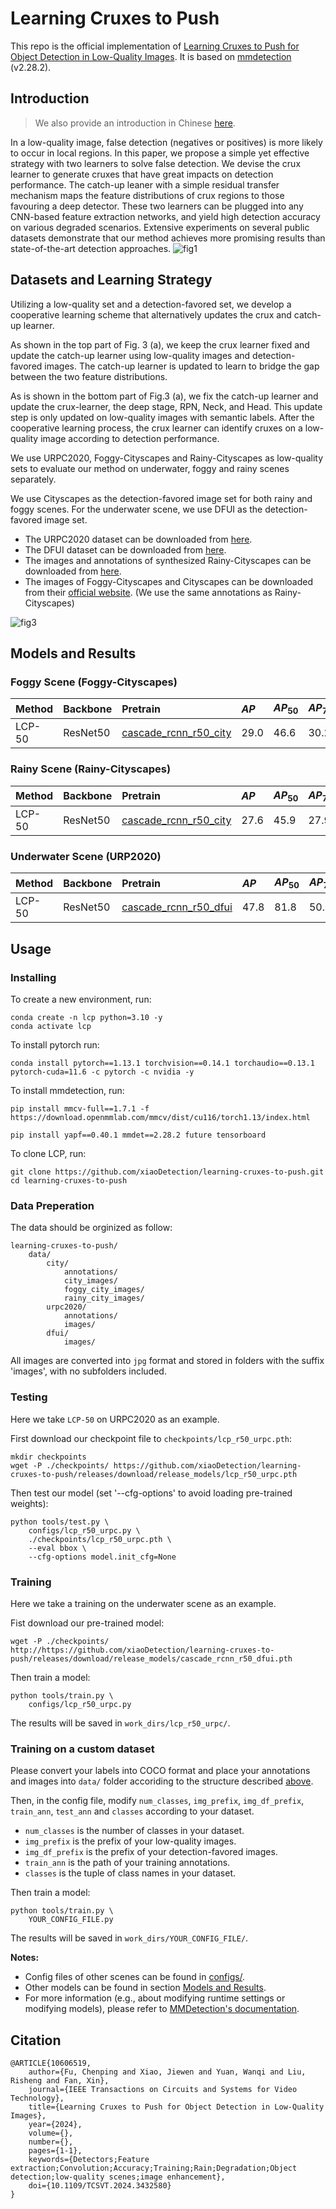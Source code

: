 # Learning Cruxes to Push
This repo is the official implementation of [Learning Cruxes to Push for Object Detection in
Low-Quality Images](https://ieeexplore.ieee.org/abstract/document/10606519). It is based on [mmdetection](https://github.com/open-mmlab/mmdetection/tree/2.x) (v2.28.2).
## Introduction
> We also provide an introduction in Chinese [here](https://zhuanlan.zhihu.com/p/710798636).

In a low-quality image, false detection (negatives or positives) is more likely to occur in local regions. In this paper, we propose a simple yet effective strategy with
two learners to solve false detection. We devise the crux
learner to generate cruxes that have great impacts on detection
performance. The catch-up leaner with a simple residual transfer
mechanism maps the feature distributions of crux regions to those
favouring a deep detector. These two learners can be plugged into
any CNN-based feature extraction networks, and yield high detection accuracy on various
degraded scenarios. Extensive experiments on several public
datasets demonstrate that our method achieves more promising
results than state-of-the-art detection approaches.
![fig1](./assets/fig1.jpg)
## Datasets and Learning Strategy
Utilizing a low-quality set and a detection-favored set, we develop a cooperative learning scheme that alternatively
updates the crux and catch-up learner.

As shown in the top part of Fig. 3 (a), we keep the crux
learner fixed and update the catch-up learner using low-quality images and detection-favored images. The
catch-up learner is updated to learn to bridge the gap between the
two feature distributions.

As is shown in the bottom part of Fig.3 (a), we fix the catch-up learner and update the crux-learner, the deep stage, RPN, Neck, and Head. This update step is only updated on low-quality images with semantic labels. After the cooperative learning process, the crux learner can
identify cruxes on a low-quality image according to detection performance. 

We use URPC2020, Foggy-Cityscapes and Rainy-Cityscapes as low-quality sets to evaluate our method on underwater, foggy and rainy scenes separately. 

We use Cityscapes as the detection-favored image set for both rainy and foggy scenes. For the underwater scene, we use DFUI as the detection-favored image set.

- The URPC2020 dataset can be downloaded from [here](https://github.com/xiaoDetection/learning-cruxes-to-push/releases/download/release_datasets/urpc2020.zip).
- The DFUI dataset can be downloaded from [here](https://github.com/xiaoDetection/learning-cruxes-to-push/releases/download/release_datasets/dfui.zip).
- The images and annotations of synthesized Rainy-Cityscapes can be downloaded from [here](https://github.com/xiaoDetection/learning-cruxes-to-push/releases/download/release_datasets/rainy_cityscapes.zip).
- The images of Foggy-Cityscapes and Cityscapes can be downloaded from their [official website](https://www.cityscapes-dataset.com/). (We use the same annotations as Rainy-Cityscapes)


![fig3](./assets/fig3.jpg)
## Models and Results
### Foggy Scene (Foggy-Cityscapes)
|Method|Backbone|Pretrain|$AP$|$AP_{50}$|$AP_{75}$|Model|
|:-|:-|:-|:-|:-|:-|:-|
|LCP-50|ResNet50|[cascade_rcnn_r50_city](https://github.com/xiaoDetection/learning-cruxes-to-push/releases/download/release_models/cascade_rcnn_r50_city.pth)|29.0|46.6|30.2|[lcp_r50_foggy_city](https://github.com/xiaoDetection/learning-cruxes-to-push/releases/download/release_models/lcp_r50_foggy_city.pth)|

### Rainy Scene (Rainy-Cityscapes)
|Method|Backbone|Pretrain|$AP$|$AP_{50}$|$AP_{75}$|Model|
|:-|:-|:-|:-|:-|:-|:-|
|LCP-50|ResNet50|[cascade_rcnn_r50_city](https://github.com/xiaoDetection/learning-cruxes-to-push/releases/download/release_models/cascade_rcnn_r50_city.pth)|27.6|45.9|27.9|[lcp_r50_rainy_city](https://github.com/xiaoDetection/learning-cruxes-to-push/releases/download/release_models/lcp_r50_rainy_city.pth)|

### Underwater Scene (URP2020)
|Method|Backbone|Pretrain|$AP$|$AP_{50}$|$AP_{75}$|Model|
|:-|:-|:-|:-|:-|:-|:-|
|LCP-50|ResNet50|[cascade_rcnn_r50_dfui](https://github.com/xiaoDetection/learning-cruxes-to-push/releases/download/release_models/cascade_rcnn_r50_dfui.pth)|47.8|81.8|50.3|[lcp_r50_urpc](https://github.com/xiaoDetection/learning-cruxes-to-push/releases/download/release_models/lcp_r50_urpc.pth)|

## Usage
### Installing
To create a new environment, run:
```shell
conda create -n lcp python=3.10 -y
conda activate lcp
```
To install pytorch run:
```shell
conda install pytorch==1.13.1 torchvision==0.14.1 torchaudio==0.13.1 pytorch-cuda=11.6 -c pytorch -c nvidia -y
```
To install mmdetection, run:
```shell
pip install mmcv-full==1.7.1 -f https://download.openmmlab.com/mmcv/dist/cu116/torch1.13/index.html 

pip install yapf==0.40.1 mmdet==2.28.2 future tensorboard
```
To clone LCP, run:
```shell
git clone https://github.com/xiaoDetection/learning-cruxes-to-push.git
cd learning-cruxes-to-push
```
### Data Preperation
The data should be orginized as follow:
```
learning-cruxes-to-push/
    data/
        city/
            annotations/
            city_images/
            foggy_city_images/
            rainy_city_images/
        urpc2020/
            annotations/
            images/
        dfui/
            images/
```
All images are converted into `jpg` format and stored in folders with the suffix 'images', with no subfolders included.


### Testing
Here we take `LCP-50` on URPC2020 as an example.

First download our checkpoint file to `checkpoints/lcp_r50_urpc.pth`:
```shell
mkdir checkpoints
wget -P ./checkpoints/ https://github.com/xiaoDetection/learning-cruxes-to-push/releases/download/release_models/lcp_r50_urpc.pth
```
Then test our model (set '--cfg-options' to avoid loading pre-trained weights):
```shell
python tools/test.py \
    configs/lcp_r50_urpc.py \
    ./checkpoints/lcp_r50_urpc.pth \
    --eval bbox \
    --cfg-options model.init_cfg=None
```
### Training
Here we take a training on the underwater scene as an example.

Fist download our pre-trained model:
```shell
wget -P ./checkpoints/ http://https://github.com/xiaoDetection/learning-cruxes-to-push/releases/download/release_models/cascade_rcnn_r50_dfui.pth
```
Then train a model:
```shell
python tools/train.py \
    configs/lcp_r50_urpc.py
```

The results will be saved in `work_dirs/lcp_r50_urpc/`. 

### Training on a custom dataset
Please convert your labels into COCO format and place your annotations and images into `data/` folder accoriding to the structure described [above](#data-preperation).

Then, in the config file, modify `num_classes`, `img_prefix`, `img_df_prefix`, `train_ann`, `test_ann` and `classes` according to your dataset.
- `num_classes` is the number of classes in your dataset.
- `img_prefix` is the prefix of your  low-quality images.
- `img_df_prefix` is the prefix of your detection-favored images.
- `train_ann` is the path of your training annotations.
- `classes` is the tuple of class names in your dataset.

Then train a model:
```shell
python tools/train.py \
    YOUR_CONFIG_FILE.py
```

The results will be saved in `work_dirs/YOUR_CONFIG_FILE/`.

**Notes:**
- Config files of other scenes can be found in [configs/](configs/).
- Other models can be found in section [Models and Results](#models-and-results).
- For more information (e.g., about modifying runtime settings or modifying models), please refer to [MMDetection's documentation](https://mmdetection.readthedocs.io/en/v2.28.2/).

## Citation
```
@ARTICLE{10606519,
    author={Fu, Chenping and Xiao, Jiewen and Yuan, Wanqi and Liu, Risheng and Fan, Xin},
    journal={IEEE Transactions on Circuits and Systems for Video Technology}, 
    title={Learning Cruxes to Push for Object Detection in Low-Quality Images}, 
    year={2024},
    volume={},
    number={},
    pages={1-1},
    keywords={Detectors;Feature extraction;Convolution;Accuracy;Training;Rain;Degradation;Object detection;low-quality scenes;image enhancement},
    doi={10.1109/TCSVT.2024.3432580}
}
```